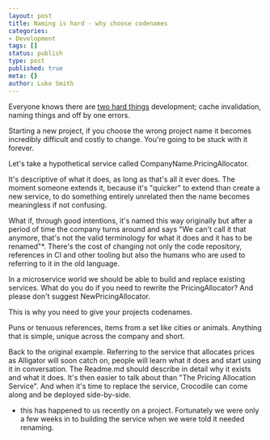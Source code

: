 ```yaml
---
layout: post
title: Naming is hard - why choose codenames
categories:
- Development
tags: []
status: publish
type: post
published: true
meta: {}
author: Luke Smith
---
```

Everyone knows there are [two hard things](https://martinfowler.com/bliki/TwoHardThings.html) development; cache invalidation, naming things and off by one errors. 

Starting a new project, if you choose the wrong project name it becomes incredibly difficult and costly to change. You're going to be stuck with it forever.

Let's take a hypothetical service called CompanyName.PricingAllocator.

It's descriptive of what it does, as long as that's all it ever does. The moment someone extends it, because it's "quicker" to extend than create a new service, to do something entirely unrelated then the name becomes meaningless if not confusing.

What if, through good intentions, it's named this way originally but after a period of time the company turns around and says "We can't call it that anymore, that's not the valid terminology for what it does and it has to be renamed"*.  There's the cost of changing not only the code repository, references in CI and other tooling but also the humans who are used to referring to it in the old language.

In a microservice world we should be able to build and replace existing services. What do you do if you need to rewrite the PricingAllocator? And please don't suggest NewPricingAllocator.

This is why you need to give your projects codenames.

Puns or tenuous references, items from a set like cities or animals. Anything that is simple, unique across the company and short.

Back to the original example. Referring to the service that allocates prices as Alligator will soon catch on, people will learn what it does and start using it in conversation. The Readme.md should describe in detail why it exists and what it does. It's then easier to talk about than "The Pricing Allocation Service". And when it's time to replace the service, Crocodile can come along and be deployed side-by-side. 

* this has happened to us recently on a project.  Fortunately we were only a few weeks in to building the service when we were told it needed renaming.
